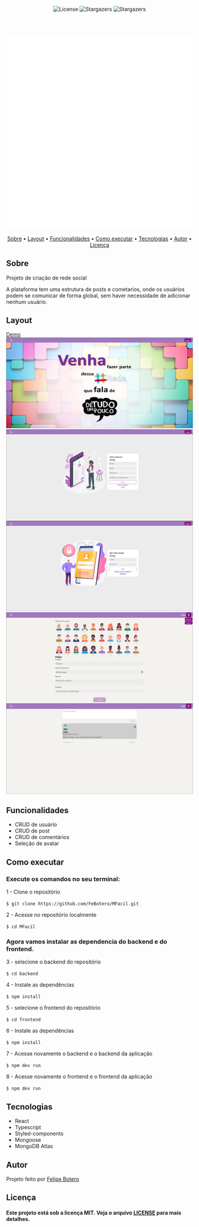 <p align="center">
   <img alt="License" src="https://img.shields.io/badge/license-MIT-%23845afd">
   <img alt="Stargazers" src="https://img.shields.io/badge/Stars-1-%23845afd">
  <img alt="Stargazers" src="https://img.shields.io/badge/Forks-0-%23845afd">
 
  
  
</p>
<br><br>
<p align="center">

  <img alt="Ieasy" src="https://github.com/FeBotero/MFacil/blob/main/frontend/src/assets/logo.svg">
 </p>                
 
 <p align="center">
 <a href="#sobre">Sobre</a> •
 <a href="#layout">Layout</a> • 
 <a href="#funcoes">Funcionalidades</a> •
 <a href="#como_executar">Como executar</a> • 
 <a href="#tecnologias">Tecnologias</a> • 
 <a href="#autor">Autor</a> • 
 <a href="#licenca">Licença</a>
</p>



<h2 id="sobre">Sobre</h2>

<p>Projeto de criação de rede social</p>
<p>A plataforma tem uma estrutura de posts e cometarios, onde os usuários podem se comunicar de forma global, sem haver necessidade de adicionar nenhum usuário. </p>

 <h2 id="layout">Layout</h2>
 <a href="https://ieasy.vercel.app/">Demo</a>
 
   <img alt="Ieasy" src="https://github.com/FeBotero/MFacil/blob/main/assets/Home.png">
   <img alt="Ieasy" src="https://github.com/FeBotero/MFacil/blob/main/assets/Register.png">
   <img alt="Ieasy" src="https://github.com/FeBotero/MFacil/blob/main/assets/Login.png">
   <img alt="Ieasy" src="https://github.com/FeBotero/MFacil/blob/main/assets/Config.png">
   <img alt="Ieasy" src="https://github.com/FeBotero/MFacil/blob/main/assets/Feed.png">
   


<h2 id="funcoes">Funcionalidades</h2>

<ul>
   <li>CRUD de usuário</li>
   <li>CRUD de post</li>
   <li>CRUD de comentários</li> 
   <li>Seleção de avatar</li>
   
   
</ul>
   
   
  

  <h2 id="como_executar">Como executar</h2>
  <h3>Execute os comandos no seu terminal:</h3>
  
<p>1 - Clone o repositório</p>
   
`$ git clone https://github.com/FeBotero/MFacil.git`

<p>2 - Acesse no repositório localmente</p>

`$ cd MFacil`

<h3>Agora vamos instalar as dependencia do backend e do frontend.</h3>

<p>3 - selecione o backend do repositório</p>

`$ cd backend`

<p>4 - Instale as dependências</p>

`$ npm install`

<p>5 - selecione o frontend do repositório</p>

`$ cd frontend`

<p>6 - Instale as dependências</p>

`$ npm install`

<p>7 - Acesse novamente o backend e o backend da aplicação</p>

`$ npm dev run`

<p>8 - Acesse novamente o frontend e o frontend da aplicação</p>

`$ npm dev run`

      


<h2 id="tecnologias">Tecnologias</h2>
  <ul>
  <li>React</li>
  <li>Typescript</li>
  <li>Styled-components </li>
  <li>Mongoose</li>
  <li>MongoDB Atlas</li>
  </ul>
   
<h2 id="autor">Autor</h2>

<p>
  Projeto feito por <a href="https://github.com/FeBotero">Felipe Botero<a/></p>
  
  
<h2 id="licenca">Licença</h2>
   
<h4>Este projeto está sob a licença MIT. Veja o arquivo <a href="https://github.com/FeBotero/Inovatec_2022/blob/main/LICENSE.txt">LICENSE</a> para mais detalhes.</h4>
